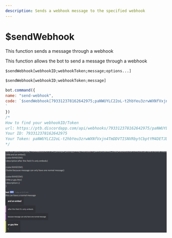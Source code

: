 ```yaml
---
description: Sends a webhook message to the specified webhook
---
```


# $sendWebhook

This function sends a message through a webhook

This function allows the bot to send a message through a webhook

```
$sendWebhook[webhookID;webhookToken;message;options...]
```

```javascript
$sendWebhook[webhookID;webhookToken;message]
```

```javascript
bot.command({
name: "send-webhook",
code: `$sendWebhook[793312378162642975;paNWUYLC22oL-t2hbYeu3zrwWXNfVxjn4TmDDVTISNVRbytCbptYM4DETJDTPzG-1JcA;Hello!;{title:Embed<3} {color:RANDOM};{title:Embed 2 WOW} {color:RANDOM}]
`
})
/*
How to find your webhookID/Token
url: https://ptb.discordapp.com/api/webhooks/793312378162642975/paNWUYLC22oL-t2hbYeu3zrwWXNfVxjn4TmDDVTISNVRbytCbptYM4DETJDTPzG-1JcA
Your ID: 793312378162642975
Your Token: paNWUYLC22oL-t2hbYeu3zrwWXNfVxjn4TmDDVTISNVRbytCbptYM4DETJDTPzG-1JcA
*/
```

![Heres a better example](<../../.gitbook/assets/image (7).png>)
